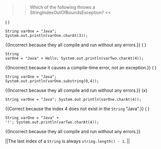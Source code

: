 >>Which of the following throws a StringIndexOutOfBoundsException? <<

( ) <pre><code>String varOne = "Java"; System.out.println(varOne.charAt(3)); </code></pre> {{Incorrect because they all compile and run without any errors.}}
( ) <pre><code>String varOne = "Java" + Hello; System.out.println(varTwo.charAt(4)); </code></pre> {{Incorrect because it causes a compile-time error, not an exception.}}
( ) <pre><code>String varOne = "Java"; System.out.println(varOne.substring(0,4)); </code></pre> {{Incorrect because they all compile and run without any errors.}}
(x) <pre><code>String varOne = "Java"; System.out.println(varOne.charAt(4)); </code></pre> {{Correct because the index 4 does not exist in the <code>String</code> "Java".}}
( ) <pre><code>String varOne = "Java" + '!'; System.out.println(varTwo.charAt(4)); </code></pre> {{Incorrect because they all compile and run without any errors.}}

||The last index of a <code>String</code> is always <code>string.length() - 1</code>. ||